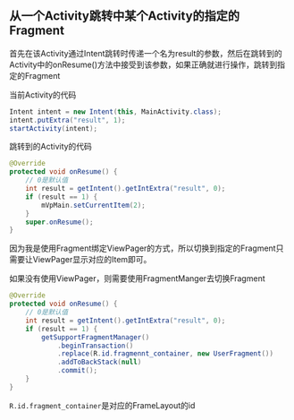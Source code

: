 ## 从一个Activity跳转中某个Activity的指定的Fragment

首先在该Activity通过Intent跳转时传递一个名为result的参数，然后在跳转到的Activity中的onResume()方法中接受到该参数，如果正确就进行操作，跳转到指定的Fragment

当前Activity的代码

```java
Intent intent = new Intent(this, MainActivity.class);
intent.putExtra("result", 1);            
startActivity(intent);                
```

跳转到的Activity的代码

```java
@Override
protected void onResume() {
    // 0是默认值
    int result = getIntent().getIntExtra("result", 0);
    if (result == 1) {
        mVpMain.setCurrentItem(2);
    }    
    super.onResume();    
}    
```

因为我是使用Fragment绑定ViewPager的方式，所以切换到指定的Fragment只需要让ViewPager显示对应的Item即可。

如果没有使用ViewPager，则需要使用FragmentManger去切换Fragment

```java
@Override
protected void onResume() {
    // 0是默认值
    int result = getIntent().getIntExtra("result", 0);
    if (result == 1) {
        getSupportFragmentManager()
            .beginTransaction()
            .replace(R.id.fragmennt_container, new UserFragment())
            .addToBackStack(null)
            .commit();
    }
}   
```

`R.id.fragment_container`是对应的FrameLayout的id